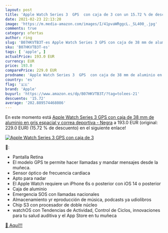 ```yaml
---
layout: post
title: 'Apple Watch Series 3  GPS  con caja de 3 con un 15.72 % de descuento'
date: 2021-02-23 22:13:20
image: 'https://m.media-amazon.com/images/I/41pvaWRggcL._SL400_.jpg'
comments: true
category: ofertas
author: ring
slug: 'B07HKVTB3T-es Apple Watch Series 3 GPS con caja de 38 mm de aluminio en...'
sku: 'B07HKVTB3T-es'
tags: [ 'apple', ]
actualPrice: 193.0 EUR
currency: EUR
price: 193.0
comparePrice: 229.0 EUR
prodname: 'Apple Watch Series 3  GPS  con caja de 38 mm de aluminio en gris espacial y correa deportiva - Negra'
country: 'es'
flag: '🇪🇸'
brand: 'Apple'
buyurl: 'https://www.amazon.es/dp/B07HKVTB3T/?tag=tolees-21'
descuento: '15.72'
average: '202.889574468086'
---
```


En este momento está [Apple Watch Series 3  GPS  con caja de 38 mm de aluminio en gris espacial y correa deportiva - Negra](https://www.amazon.es/dp/B07HKVTB3T/?tag=tolees-21) a 193.0 EUR (original: 229.0 EUR) (15.72 %  de descuento) en el siguiente enlace!

[![Apple Watch Series 3  GPS  con caja de 3](https://m.media-amazon.com/images/I/41pvaWRggcL._SL400_.jpg)](https://www.amazon.es/dp/B07HKVTB3T/?tag=tolees-21)

🔎:

- Pantalla Retina
- El modelo GPS te permite hacer llamadas y mandar mensajes desde la muñeca.
- Sensor óptico de frecuencia cardiaca
- Apto para nadar
- El Apple Watch requiere un iPhone 6s o posterior con iOS 14 o posterior
- Caja de aluminio
- Emergencia SOS con llamadas nacionales
- Almacenamiento yr eproducción de música, podcasts ya udiolibros
- Chip S3 con procesador de doble núcleo
- watchOS con Tendencias de Actividad, Control de Ciclos, innovaciones para tu salud auditiva y el App Store en tu muñeca

[🛒 Aquí!!!](https://www.amazon.es/dp/B07HKVTB3T/?tag=tolees-21)
